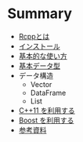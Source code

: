 # Summary

* [Rcppとは](README.md)
* [インストール](install.md)
* [基本的な使い方](basic_usage.md)
* [基本データ型](data_types.md)
* データ構造
   * Vector
   * DataFrame
   * List
* [C++11 を利用する](c++11)
* [Boost を利用する](boost)
* [参考資料](references.md)

